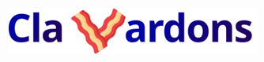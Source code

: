<h1 align=center style="max-width: 100%;">
  <img alt="Clavardons" src="https://raw.githubusercontent.com/iti-marvinroger/Clavardons/master/app/src/logo.svg" style="max-width: 100%;">
</h1>
